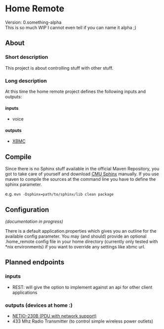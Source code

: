 # Home Remote
Version: 0.something-alpha  
This is so much WIP I cannot even tell if you can name it alpha ;)

## About
### Short description
This project is about controlling stuff with other stuff.

### Long description
At this time the home remote project defines the following inputs and outputs:

#### inputs
- voice

#### outputs
- [XBMC][1]

## Compile
Since there is no Sphinx stuff available in the official Maven Repository, you got to take care of yourself and download [CMU Sphinx][2] manually.
If you use maven to compile the sources at the command line you have to define the sphinx parameter.

e.g. `mvn -Dsphinx=path/to/sphinx/lib clean package`

## Configuration
_(documentation in progress)_

There is a default application.properties which gives you an outline for the available config parameter. You may (and should) provide an optional .home_remote config
file in your home directory (currently only tested with *nix environments) if you want to override any settings like xbmc url.

## Planned endpoints
### inputs
- REST: will give the option to implement against an api for other client applications
### outputs (devices at home :)
- [NETIO-230B (PDU with network support)][3]
- 433 Mhz Radio Transmitter (to control simple wireless power outlets)

[1]: http://xbmc.org/ "XBMC"
[2]: http://sourceforge.net/projects/cmusphinx/files/sphinx4/1.0%20beta6/ "sphinx at sourceforge"
[3]: http://www.koukaam.se/showproduct.php?article_id=1502